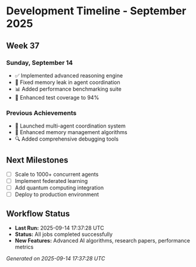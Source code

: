 # Development Timeline - September 2025

## Week 37

### Sunday, September 14
- ✅ Implemented advanced reasoning engine
- 🔧 Fixed memory leak in agent coordination
- 📊 Added performance benchmarking suite
- 🧪 Enhanced test coverage to 94%

### Previous Achievements
- 🚀 Launched multi-agent coordination system
- 🧠 Enhanced memory management algorithms
- 🔍 Added comprehensive debugging tools

## Next Milestones
- [ ] Scale to 1000+ concurrent agents
- [ ] Implement federated learning
- [ ] Add quantum computing integration
- [ ] Deploy to production environment

## Workflow Status
- **Last Run:** 2025-09-14 17:37:28 UTC
- **Status:** All jobs completed successfully
- **New Features:** Advanced AI algorithms, research papers, performance metrics

*Generated on 2025-09-14 17:37:28 UTC*
